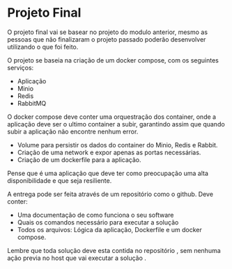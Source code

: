 # Projeto Final
O projeto final vai se basear no projeto do modulo anterior, mesmo as pessoas que não finalizaram o projeto passado poderão desenvolver utilizando o que foi feito.

O projeto se baseia na criação de um docker compose, com os seguintes serviços:

* Aplicação
* Minio
* Redis
* RabbitMQ

O docker compose deve conter uma orquestração dos container, onde a aplicação deve ser o ultimo container a subir, garantindo assim que quando subir a aplicação não encontre nenhum error.

* Volume para persistir os dados do container do Minio, Redis e Rabbit.
* Criação de uma network e expor apenas as portas necessárias.
* Criação de um dockerfile para a aplicação.

Pense que é uma aplicação que deve ter como preocupação uma alta disponibilidade e que seja resiliente.

A entrega pode ser feita através de um repositório como o github. Deve conter:

* Uma documentação de como funciona o seu software
* Quais os comandos necessário para executar a solução
* Todos os arquivos: Lógica da aplicação, Dockerfile e um docker compose.

Lembre que toda solução deve esta contida no repositório , sem nenhuma ação previa no host que vai executar a solução .